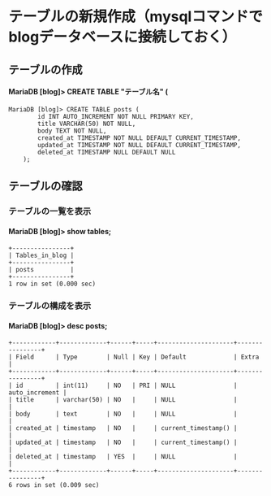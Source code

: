 # テーブルの新規作成（mysqlコマンドでblogデータベースに接続しておく）

## テーブルの作成
#### MariaDB [blog]> CREATE TABLE "テーブル名" (
    MariaDB [blog]> CREATE TABLE posts (
            id INT AUTO_INCREMENT NOT NULL PRIMARY KEY,
            title VARCHAR(50) NOT NULL,
            body TEXT NOT NULL,
            created_at TIMESTAMP NOT NULL DEFAULT CURRENT_TIMESTAMP,
            updated_at TIMESTAMP NOT NULL DEFAULT CURRENT_TIMESTAMP,
            deleted_at TIMESTAMP NULL DEFAULT NULL
        );

## テーブルの確認

### テーブルの一覧を表示
#### MariaDB [blog]> show tables;
    +----------------+
    | Tables_in_blog |
    +----------------+
    | posts          |
    +----------------+
    1 row in set (0.000 sec)

### テーブルの構成を表示
#### MariaDB [blog]> desc posts;
    +------------+-------------+------+-----+---------------------+----------------+
    | Field      | Type        | Null | Key | Default             | Extra          |
    +------------+-------------+------+-----+---------------------+----------------+
    | id         | int(11)     | NO   | PRI | NULL                | auto_increment |
    | title      | varchar(50) | NO   |     | NULL                |                |
    | body       | text        | NO   |     | NULL                |                |
    | created_at | timestamp   | NO   |     | current_timestamp() |                |
    | updated_at | timestamp   | NO   |     | current_timestamp() |                |
    | deleted_at | timestamp   | YES  |     | NULL                |                |
    +------------+-------------+------+-----+---------------------+----------------+
    6 rows in set (0.009 sec)